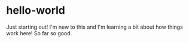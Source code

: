 # hello-world
Just starting out!
I'm new to this and I'm learning a bit about how things work here!
So far so good.
